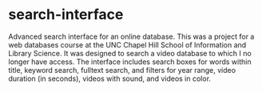 # search-interface
Advanced search interface for an online database.
This was a project for a web databases course at the UNC Chapel Hill School of Information and Library Science.
It was designed to search a video database to which I no longer have access.
The interface includes search boxes for words within title, keyword search, fulltext search, and filters for year range, 
video duration (in seconds), videos with sound, and videos in color.
